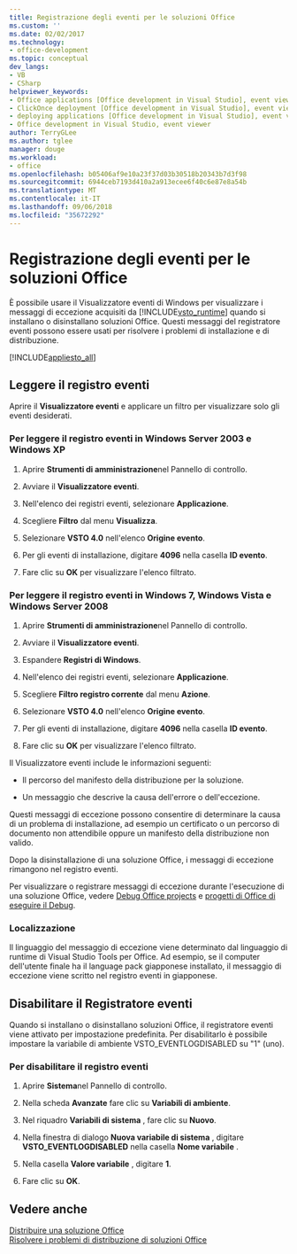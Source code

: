 ```yaml
---
title: Registrazione degli eventi per le soluzioni Office
ms.custom: ''
ms.date: 02/02/2017
ms.technology:
- office-development
ms.topic: conceptual
dev_langs:
- VB
- CSharp
helpviewer_keywords:
- Office applications [Office development in Visual Studio], event viewer
- ClickOnce deployment [Office development in Visual Studio], event viewer
- deploying applications [Office development in Visual Studio], event viewer
- Office development in Visual Studio, event viewer
author: TerryGLee
ms.author: tglee
manager: douge
ms.workload:
- office
ms.openlocfilehash: b05406af9e10a23f37d03b30518b20343b7d3f98
ms.sourcegitcommit: 6944ceb7193d410a2a913ecee6f40c6e87e8a54b
ms.translationtype: MT
ms.contentlocale: it-IT
ms.lasthandoff: 09/06/2018
ms.locfileid: "35672292"
---
```

# <a name="event-logging-for-office-solutions"></a>Registrazione degli eventi per le soluzioni Office
  È possibile usare il Visualizzatore eventi di Windows per visualizzare i messaggi di eccezione acquisiti da [!INCLUDE[vsto_runtime](../vsto/includes/vsto-runtime-md.md)] quando si installano o disinstallano soluzioni Office. Questi messaggi del registratore eventi possono essere usati per risolvere i problemi di installazione e di distribuzione.  
  
 [!INCLUDE[appliesto_all](../vsto/includes/appliesto-all-md.md)]  
  
## <a name="read-the-event-log"></a>Leggere il registro eventi  
 Aprire il **Visualizzatore eventi** e applicare un filtro per visualizzare solo gli eventi desiderati.  
  
### <a name="to-read-the-event-log-in-windows-server-2003-and-windows-xp"></a>Per leggere il registro eventi in Windows Server 2003 e Windows XP  
  
1.  Aprire **Strumenti di amministrazione**nel Pannello di controllo.  
  
2.  Avviare il **Visualizzatore eventi**.  
  
3.  Nell'elenco dei registri eventi, selezionare **Applicazione**.  
  
4.  Scegliere **Filtro** dal menu **Visualizza**.  
  
5.  Selezionare **VSTO 4.0** nell'elenco **Origine evento**.  
  
6.  Per gli eventi di installazione, digitare **4096** nella casella **ID evento**.  
  
7.  Fare clic su **OK** per visualizzare l'elenco filtrato.  
  
### <a name="to-read-the-event-log-in-windows-7-windows-vista-and-windows-server-2008"></a>Per leggere il registro eventi in Windows 7, Windows Vista e Windows Server 2008  
  
1.  Aprire **Strumenti di amministrazione**nel Pannello di controllo.  
  
2.  Avviare il **Visualizzatore eventi**.  
  
3.  Espandere **Registri di Windows**.  
  
4.  Nell'elenco dei registri eventi, selezionare **Applicazione**.  
  
5.  Scegliere **Filtro registro corrente** dal menu **Azione**.  
  
6.  Selezionare **VSTO 4.0** nell'elenco **Origine evento**.  
  
7.  Per gli eventi di installazione, digitare **4096** nella casella **ID evento**.  
  
8.  Fare clic su **OK** per visualizzare l'elenco filtrato.  
  
 Il Visualizzatore eventi include le informazioni seguenti:  
  
-   Il percorso del manifesto della distribuzione per la soluzione.  
  
-   Un messaggio che descrive la causa dell'errore o dell'eccezione.  
  
 Questi messaggi di eccezione possono consentire di determinare la causa di un problema di installazione, ad esempio un certificato o un percorso di documento non attendibile oppure un manifesto della distribuzione non valido.  
  
 Dopo la disinstallazione di una soluzione Office, i messaggi di eccezione rimangono nel registro eventi.  
  
 Per visualizzare o registrare messaggi di eccezione durante l'esecuzione di una soluzione Office, vedere [Debug Office projects](../vsto/debugging-office-projects.md) e [progetti di Office di eseguire il Debug](../vsto/debugging-office-projects.md).  
  
### <a name="localization"></a>Localizzazione  
 Il linguaggio del messaggio di eccezione viene determinato dal linguaggio di runtime di Visual Studio Tools per Office. Ad esempio, se il computer dell'utente finale ha il language pack giapponese installato, il messaggio di eccezione viene scritto nel registro eventi in giapponese.  
  
## <a name="disable-the-event-logger"></a>Disabilitare il Registratore eventi  
 Quando si installano o disinstallano soluzioni Office, il registratore eventi viene attivato per impostazione predefinita. Per disabilitarlo è possibile impostare la variabile di ambiente VSTO_EVENTLOGDISABLED su "1" (uno).  
  
### <a name="to-disable-the-event-log"></a>Per disabilitare il registro eventi  
  
1.  Aprire **Sistema**nel Pannello di controllo.  
  
2.  Nella scheda **Avanzate** fare clic su **Variabili di ambiente**.  
  
3.  Nel riquadro **Variabili di sistema** , fare clic su **Nuovo**.  
  
4.  Nella finestra di dialogo **Nuova variabile di sistema** , digitare **VSTO_EVENTLOGDISABLED** nella casella **Nome variabile** .  
  
5.  Nella casella **Valore variabile** , digitare **1**.  
  
6.  Fare clic su **OK**.  
  
## <a name="see-also"></a>Vedere anche  
 [Distribuire una soluzione Office](../vsto/deploying-an-office-solution.md)   
 [Risolvere i problemi di distribuzione di soluzioni Office](../vsto/troubleshooting-office-solution-deployment.md)  
  
  